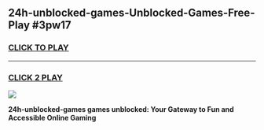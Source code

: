 
## 24h-unblocked-games-Unblocked-Games-Free-Play #3pw17
<h3>
<a href="https://us.freeplayer.one?title=24h-unblocked-games&ref=9M">CLICK TO PLAY</a></h3>
<hr>

<h3>
<a href="https://us.freeplayer.one?title=24h-unblocked-games&ref=9M">CLICK 2 PLAY</a>
  
</h3>

<a href="https://us.freeplayer.one?title=24h-unblocked-games&ref=9M"><img src="https://clearcache.store/games.png"></a>


**24h-unblocked-games games unblocked: Your Gateway to Fun and Accessible Online Gaming**
